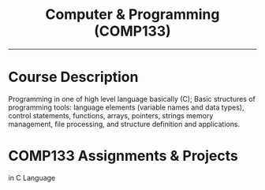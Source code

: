 <h1 align="center">Computer & Programming (COMP133)</h1>

***
  
# Course Description
Programming in one of high level language basically (C); Basic structures of programming tools: language elements (variable names and data types), control statements, functions, arrays, pointers, strings memory management, file processing, and structure definition and applications.  

# COMP133 Assignments & Projects
  in C Language
 

